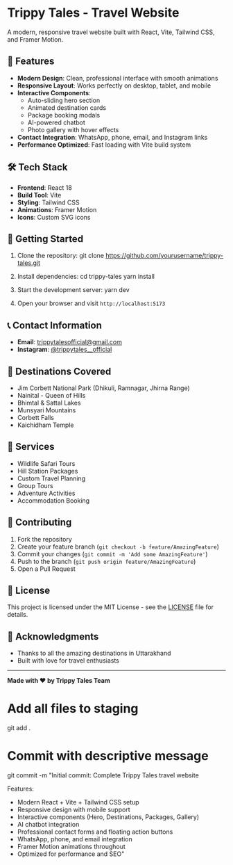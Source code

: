 # Trippy Tales - Travel Website

A modern, responsive travel website built with React, Vite, Tailwind CSS, and Framer Motion.

## 🌟 Features

- **Modern Design**: Clean, professional interface with smooth animations
- **Responsive Layout**: Works perfectly on desktop, tablet, and mobile
- **Interactive Components**: 
  - Auto-sliding hero section
  - Animated destination cards
  - Package booking modals
  - AI-powered chatbot
  - Photo gallery with hover effects
- **Contact Integration**: WhatsApp, phone, email, and Instagram links
- **Performance Optimized**: Fast loading with Vite build system

## 🛠️ Tech Stack

- **Frontend**: React 18
- **Build Tool**: Vite
- **Styling**: Tailwind CSS
- **Animations**: Framer Motion
- **Icons**: Custom SVG icons

## 🚀 Getting Started

1. Clone the repository:
   git clone https://github.com/yourusername/trippy-tales.git
2. Install dependencies:
   cd trippy-tales
   yarn install
3. Start the development server:
   yarn dev

4. Open your browser and visit `http://localhost:5173`

## 📞 Contact Information
- **Email**: trippytalesofficial@gmail.com
- **Instagram**: [@trippytales__official](https://instagram.com/trippytales__official)

## 🎯 Destinations Covered

- Jim Corbett National Park (Dhikuli, Ramnagar, Jhirna Range)
- Nainital - Queen of Hills
- Bhimtal & Sattal Lakes
- Munsyari Mountains
- Corbett Falls
- Kaichidham Temple

## 💼 Services

- Wildlife Safari Tours
- Hill Station Packages
- Custom Travel Planning
- Group Tours
- Adventure Activities
- Accommodation Booking

## 🤝 Contributing

1. Fork the repository
2. Create your feature branch (`git checkout -b feature/AmazingFeature`)
3. Commit your changes (`git commit -m 'Add some AmazingFeature'`)
4. Push to the branch (`git push origin feature/AmazingFeature`)
5. Open a Pull Request

## 📄 License

This project is licensed under the MIT License - see the [LICENSE](LICENSE) file for details.

## 🙏 Acknowledgments

- Thanks to all the amazing destinations in Uttarakhand
- Built with love for travel enthusiasts

---

**Made with ❤️ by Trippy Tales Team**
# Add all files to staging
git add .

# Commit with descriptive message
git commit -m "Initial commit: Complete Trippy Tales travel website

Features:
- Modern React + Vite + Tailwind CSS setup
- Responsive design with mobile support
- Interactive components (Hero, Destinations, Packages, Gallery)
- AI chatbot integration
- Professional contact forms and floating action buttons
- WhatsApp, phone, and email integration
- Framer Motion animations throughout
- Optimized for performance and SEO"




